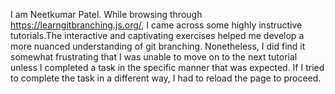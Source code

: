 I am Neetkumar Patel.
While browsing through https://learngitbranching.js.org/, I came across some highly instructive tutorials.The interactive and captivating exercises helped me develop a more nuanced understanding of git branching. 
Nonetheless, I did find it somewhat frustrating that I was unable to move on to the next tutorial unless I completed a task in the specific manner that was expected. If I tried to complete the task in a different way, I had to reload the page to proceed.